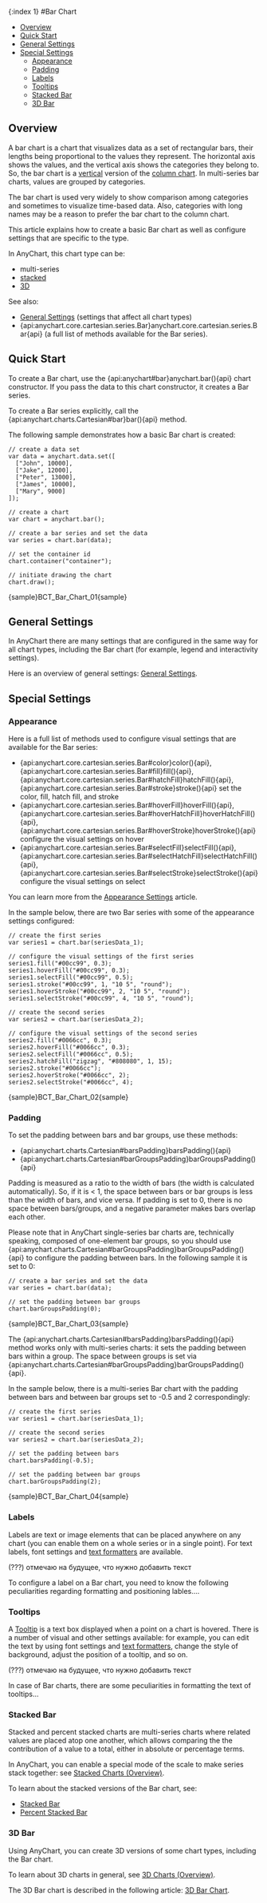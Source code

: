 {:index 1}
#Bar Chart

* [Overview](#overview)
* [Quick Start](#quick_start)
* [General Settings](#general_settings)
* [Special Settings](#special_settings)
  * [Appearance](#appearance)
  * [Padding](#padding)
  * [Labels](#labels)
  * [Tooltips](#tooltips)
  * [Stacked Bar](#stacked_bar)
  * [3D Bar](#3d_bar)

## Overview

A bar chart is a chart that visualizes data as a set of rectangular bars, their lengths being proportional to the values they represent. The horizontal axis shows the values, and the vertical axis shows the categories they belong to. So, the bar chart is a [vertical](Vertical_Charts/Overview) version of the [column chart](Column_Chart). In multi-series bar charts, values are grouped by categories.

The bar chart is used very widely to show comparison among categories and sometimes to visualize time-based data. Also, categories with long names may be a reason to prefer the bar chart to the column chart.

This article explains how to create a basic Bar chart as well as configure  settings that are specific to the type.

In AnyChart, this chart type can be:

* multi-series
* [stacked](Stacked_Charts/Overview)
* [3D](3D_Charts/Overview)

See also:

* [General Settings](General_Settings) (settings that affect all chart types)
* {api:anychart.core.cartesian.series.Bar}anychart.core.cartesian.series.Bar{api} (a full list of methods available for the Bar series).

## Quick Start

To create a Bar chart, use the {api:anychart#bar}anychart.bar(){api} chart constructor. If you pass the data to this chart constructor, it creates a Bar series.

To create a Bar series explicitly, call the {api:anychart.charts.Cartesian#bar}bar(){api} method.

The following sample demonstrates how a basic Bar chart is created:

```
// create a data set
var data = anychart.data.set([
  ["John", 10000],
  ["Jake", 12000],
  ["Peter", 13000],
  ["James", 10000],
  ["Mary", 9000]
]);

// create a chart
var chart = anychart.bar();

// create a bar series and set the data
var series = chart.bar(data);

// set the container id
chart.container("container");

// initiate drawing the chart
chart.draw();
```

{sample}BCT\_Bar\_Chart\_01{sample}

## General Settings

In AnyChart there are many settings that are configured in the same way for all chart types, including the Bar chart (for example, legend and interactivity settings).

Here is an overview of general settings: [General Settings](General_Settings).

## Special Settings

### Appearance

Here is a full list of methods used to configure visual settings that are available for the Bar series:

* {api:anychart.core.cartesian.series.Bar#color}color(){api}, {api:anychart.core.cartesian.series.Bar#fill}fill(){api}, {api:anychart.core.cartesian.series.Bar#hatchFill}hatchFill(){api}, {api:anychart.core.cartesian.series.Bar#stroke}stroke(){api} set the color, fill, hatch fill, and stroke
* {api:anychart.core.cartesian.series.Bar#hoverFill}hoverFill(){api}, {api:anychart.core.cartesian.series.Bar#hoverHatchFill}hoverHatchFill(){api}, {api:anychart.core.cartesian.series.Bar#hoverStroke}hoverStroke(){api} configure the visual settings on hover
* {api:anychart.core.cartesian.series.Bar#selectFill}selectFill(){api}, {api:anychart.core.cartesian.series.Bar#selectHatchFill}selectHatchFill(){api}, {api:anychart.core.cartesian.series.Bar#selectStroke}selectStroke(){api} configure the visual settings on select

You can learn more from the [Appearance Settings](../Appearance_Settings) article.

In the sample below, there are two Bar series with some of the appearance settings configured:

```
// create the first series
var series1 = chart.bar(seriesData_1);

// configure the visual settings of the first series
series1.fill("#00cc99", 0.3);
series1.hoverFill("#00cc99", 0.3);
series1.selectFill("#00cc99", 0.5);
series1.stroke("#00cc99", 1, "10 5", "round");
series1.hoverStroke("#00cc99", 2, "10 5", "round");
series1.selectStroke("#00cc99", 4, "10 5", "round");

// create the second series
var series2 = chart.bar(seriesData_2);

// configure the visual settings of the second series
series2.fill("#0066cc", 0.3);
series2.hoverFill("#0066cc", 0.3);
series2.selectFill("#0066cc", 0.5);
series2.hatchFill("zigzag", "#808080", 1, 15);
series2.stroke("#0066cc");
series2.hoverStroke("#0066cc", 2);
series2.selectStroke("#0066cc", 4);
```

{sample}BCT\_Bar\_Chart\_02{sample}

### Padding

To set the padding between bars and bar groups, use these methods:

* {api:anychart.charts.Cartesian#barsPadding}barsPadding(){api}
* {api:anychart.charts.Cartesian#barGroupsPadding}barGroupsPadding(){api}

Padding is measured as a ratio to the width of bars (the width is calculated automatically). So, if it is < 1, the space between bars or bar groups is less than the width of bars, and vice versa. If padding is set to 0, there is no space between bars/groups, and a negative parameter makes bars overlap each other.

Please note that in AnyChart single-series bar charts are, technically speaking, composed of one-element bar groups, so you should use {api:anychart.charts.Cartesian#barGroupsPadding}barGroupsPadding(){api} to configure the padding between bars. In the following sample it is set to 0:

```
// create a bar series and set the data
var series = chart.bar(data);

// set the padding between bar groups
chart.barGroupsPadding(0);
```

{sample}BCT\_Bar\_Chart\_03{sample}

The {api:anychart.charts.Cartesian#barsPadding}barsPadding(){api} method works only with multi-series charts: it sets the padding between bars within a group. The space between groups is set via {api:anychart.charts.Cartesian#barGroupsPadding}barGroupsPadding(){api}.

In the sample below, there is a multi-series Bar chart with the padding between bars and between bar groups set to -0.5 and 2 correspondingly:

```
// create the first series
var series1 = chart.bar(seriesData_1);

// create the second series
var series2 = chart.bar(seriesData_2);

// set the padding between bars
chart.barsPadding(-0.5);

// set the padding between bar groups
chart.barGroupsPadding(2);
```

{sample}BCT\_Bar\_Chart\_04{sample}

### Labels

Labels are text or image elements that can be placed anywhere on any chart (you can enable them on a whole series or in a single point). For text labels, font settings and [text formatters](../Common_Settings/Text_Formatters) are available.

(???) отмечаю на будущее, что нужно добавить текст

To configure a label on a Bar chart, you need to know the following peculiarities regarding formatting and positioning lables.... 

### Tooltips

A [Tooltip](../Common_Settings/Tooltip) is a text box displayed when a point on a chart is hovered. There is a number of visual and other settings available: for example, you can edit the text by using font settings and [text formatters](../Common_Settings/Text_Formatters), change the style of background, adjust the position of a tooltip, and so on.

(???) отмечаю на будущее, что нужно добавить текст

In case of Bar charts, there are some peculiarities in formatting the text of tooltips...

### Stacked Bar

Stacked and percent stacked charts are multi-series charts where related values are placed atop one another, which allows comparing the the contribution of a value to a total, either in absolute or percentage terms. 

In AnyChart, you can enable a special mode of the scale to make series stack together: see [Stacked Charts (Overview)](Stacked_Charts/Overview).

To learn about the stacked versions of the Bar chart, see:

* [Stacked Bar](Stacked_Charts/Stacked_Bar_Chart)
* [Percent Stacked Bar](Stacked_Charts/Persent_Stacked_Bar_Chart)

### 3D Bar

Using AnyChart, you can create 3D versions of some chart types, including the Bar chart.

To learn about 3D charts in general, see [3D Charts (Overview)](3D_Charts/Overview).

The 3D Bar chart is described in the following article: [3D Bar Chart](3D_Charts/3D_Bar_Chart).